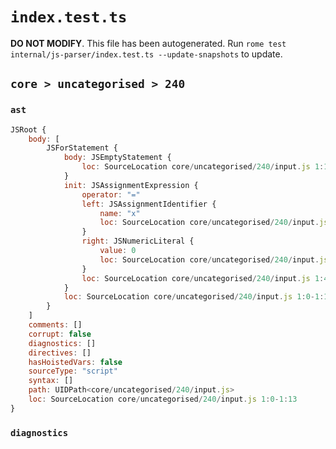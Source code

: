 # `index.test.ts`

**DO NOT MODIFY**. This file has been autogenerated. Run `rome test internal/js-parser/index.test.ts --update-snapshots` to update.

## `core > uncategorised > 240`

### `ast`

```javascript
JSRoot {
	body: [
		JSForStatement {
			body: JSEmptyStatement {
				loc: SourceLocation core/uncategorised/240/input.js 1:12-1:13
			}
			init: JSAssignmentExpression {
				operator: "="
				left: JSAssignmentIdentifier {
					name: "x"
					loc: SourceLocation core/uncategorised/240/input.js 1:4-1:5 (x)
				}
				right: JSNumericLiteral {
					value: 0
					loc: SourceLocation core/uncategorised/240/input.js 1:8-1:9
				}
				loc: SourceLocation core/uncategorised/240/input.js 1:4-1:9
			}
			loc: SourceLocation core/uncategorised/240/input.js 1:0-1:13
		}
	]
	comments: []
	corrupt: false
	diagnostics: []
	directives: []
	hasHoistedVars: false
	sourceType: "script"
	syntax: []
	path: UIDPath<core/uncategorised/240/input.js>
	loc: SourceLocation core/uncategorised/240/input.js 1:0-1:13
}
```

### `diagnostics`

```

```
